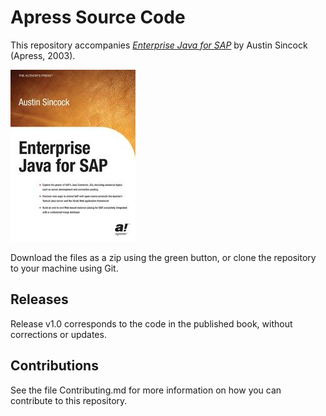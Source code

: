 # Apress Source Code

This repository accompanies [*Enterprise Java for SAP*](http://www.apress.com/9781590590980) by Austin Sincock (Apress, 2003).

![Cover image](9781590590980.jpg)

Download the files as a zip using the green button, or clone the repository to your machine using Git.

## Releases

Release v1.0 corresponds to the code in the published book, without corrections or updates.

## Contributions

See the file Contributing.md for more information on how you can contribute to this repository.
